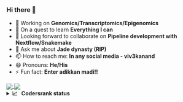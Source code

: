 ### Hi there 👋


- 🔭 Working on **Genomics/Transcriptomics/Epigenomics**
- 🌱 On a quest to learn **Everything I can**
- 👯 Looking forward to collaborate on **Pipeline development with Nextflow/Snakemake**
- 💬 Ask me about **Jade dynasty (RIP)**
- 📫 How to reach me: **In any social media - viv3kanand**
- 😄 Pronouns: **He/His**
- ⚡ Fun fact: **Enter adikkan madi!!**


<a href="https://github-readme-stats.vercel.app/api?username=viv3kanand&count_private=true&hide=prs&show_icons=true&theme=tokyonight">
  <img align="center" src="https://github-readme-stats.vercel.app/api?username=viv3kanand&count_private=true&hide=prs&show_icons=true&theme=tokyonight" />
</a>
<a href="https://github-readme-stats.vercel.app/api/top-langs/?username=viv3kanand&count_private=true&theme=tokyonight&hide=html,css,fortran,tex&langs_count=5&layout=compact">
  <img align="center" src="https://github-readme-stats.vercel.app/api/top-langs/?username=viv3kanand&count_private=true&theme=tokyonight&hide=html,css,fortran,tex&langs_count=5&layout=compact" />
</a>


<details>
  <summary><b>📈&nbsp;&nbsp;&nbsp;Codersrank status</b></summary>
  <br/>
  <a href='https://profile.codersrank.io/user/viv3kanand/'>
  <img src='http://cr-skills-chart-widget.azurewebsites.net/api/api?username=viv3kanand&padding=30&skills=CSS,HTML,JSON,JavaScript,Jupyter Notebook,Perl,Python,R,SCSS,Shell'>
  </a>

</details>


<img alt='analytics' src='https://profile-counter.glitch.me/viv3kanand/count.svg' width='0px'>

